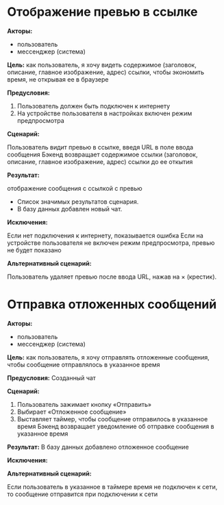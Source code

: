 # Отображение превью в ссылке

**Акторы:** 

- пользователь
- мессенджер (система)

**Цель:** как пользователь, я хочу видеть содержимое (заголовок, описание, главное изображение, адрес) ссылки, чтобы экономить время, не открывая ее в браузере

**Предусловия:** 
1. Пользователь должен быть подключен к интернету 
2. На устройстве пользователя в настройках включен режим предпросмотра

**Сценарий:**

Пользователь видит превью в ссылке, введя URL в поле ввода сообщения 
Бэкенд возвращает содержимое ссылки (заголовок, описание, главное изображение, адрес) ссылки до ее откытия

**Результат:**

отображение сообщения с ссылкой с превью 
- Список значимых результатов сценария.
- В базу данных добавлен новый чат.

**Исключения:**

Если нет подключения к интернету, показывается ошибка 
Если на устройстве пользователя не включен режим предпросмотра, превью не будет показано

**Альтернативный сценарий:** 

Пользователь удаляет превью после ввода URL, нажав на × (крестик). 



# Отправка отложенных сообщений

**Акторы:** 
- пользователь
- мессенджер (система)

**Цель:** как пользователь, я хочу отправлять отложенные сообщения, чтобы сообщение отправлялось в указанное время

**Предусловия:** 
Созданный чат

**Сценарий:**
1. Пользователь зажимает кнопку «Отправить»
2. Выбирает «Отложенное сообщение»
3. Выставляет таймер, чтобы сообщение отправилось в указанное время 
Бэкенд возвращает уведомление об отправке сообщения в указанное время

**Результат:**
В базу данных добавлено отложенное сообщение 

**Исключения:**


**Альтернативный сценарий:** 

Если пользователь в указанное в таймере время не подключен к сети, то сообщение отправится при подключении к сети
